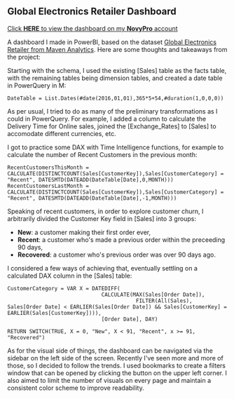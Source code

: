 ## Global Electronics Retailer Dashboard

[Click **HERE** to view the dashboard on my **NovyPro** account](https://project.novypro.com/9OXJcX)

A dashboard I made in PowerBI, based on the dataset [Global Electronics Retailer from Maven Analytics](https://mavenanalytics.io/data-playground?order=date_added%2Cdesc&search=global%20elec). Here are some thoughts and takeaways from the project:

Starting with the schema, I used the existing [Sales] table as the facts table, with the remaining tables being dimension tables, and created a date table in PowerQuery in M:
```
DateTable = List.Dates(#date(2016,01,01),365*5+54,#duration(1,0,0,0))
```
As per usual, I tried to do as many of the preliminary transformations as I could in PowerQuery. For example, I added a column to calculate the Delivery Time for Online sales, joined the [Exchange_Rates] to [Sales] to accomodate different currencies, etc.

I got to practice some DAX with Time Intelligence functions, for example to calculate the number of Recent Customers in the previous month:
```
RecentCustomersThisMonth = CALCULATE(DISTINCTCOUNT(Sales[CustomerKey]),Sales[CustomerCategory] = "Recent", DATESMTD(DATEADD(DateTable[Date],0,MONTH)))
RecentCustomersLastMonth = CALCULATE(DISTINCTCOUNT(Sales[CustomerKey]),Sales[CustomerCategory] = "Recent", DATESMTD(DATEADD(DateTable[Date],-1,MONTH)))
```
Speaking of recent customers, in order to explore customer churn, I arbitrarily divided the Customer Key field in [Sales] into 3 groups:

- **New**: a customer making their first order ever,
- **Recent**: a customer who's made a previous order within the preceeding 90 days,
- **Recovered**: a customer who's previous order was over 90 days ago.

I considered a few ways of achieving that, eventually settling on a calculated DAX column in the [Sales] table:
```
CustomerCategory = VAR X = DATEDIFF(
                              CALCULATE(MAX(Sales[Order Date]),
                                         FILTER(All(Sales), Sales[Order Date] < EARLIER(Sales[Order Date]) && Sales[CustomerKey] = EARLIER(Sales[CustomerKey]))),
                              [Order Date], DAY)

RETURN SWITCH(TRUE, X = 0, "New", X < 91, "Recent", x >= 91, "Recovered")
```
As for the visual side of things, the dashboard can be navigated via the sidebar on the left side of the screen. Recently I've seen more and more of those, so I decided to follow the trends. I used bookmarks to create a filters window that can be opened by clicking the button on the upper left corner. I also aimed to limit the number of visuals on every page and maintain a consistent color scheme to improve readability.
